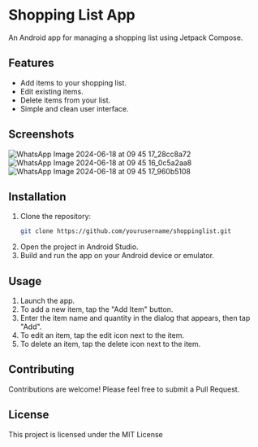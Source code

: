 # Shopping List App

An Android app for managing a shopping list using Jetpack Compose.

## Features

- Add items to your shopping list.
- Edit existing items.
- Delete items from your list.
- Simple and clean user interface.

## Screenshots
![WhatsApp Image 2024-06-18 at 09 45 17_28cc8a72](https://github.com/shibbolithic/shoppinglist/assets/113848272/7f8c4b12-32f9-4012-a011-7e495b9f19ab)
![WhatsApp Image 2024-06-18 at 09 45 16_0c5a2aa8](https://github.com/shibbolithic/shoppinglist/assets/113848272/6666ab52-cd4b-43f4-9491-4f336788cffb)
![WhatsApp Image 2024-06-18 at 09 45 17_960b5108](https://github.com/shibbolithic/shoppinglist/assets/113848272/322cec5c-5d3d-4dfa-a555-3d9c1d244267)

## Installation

1. Clone the repository:
    ```bash
    git clone https://github.com/yourusername/shoppinglist.git
    ```
2. Open the project in Android Studio.
3. Build and run the app on your Android device or emulator.

## Usage

1. Launch the app.
2. To add a new item, tap the "Add Item" button.
3. Enter the item name and quantity in the dialog that appears, then tap "Add".
4. To edit an item, tap the edit icon next to the item.
5. To delete an item, tap the delete icon next to the item.

## Contributing
Contributions are welcome! Please feel free to submit a Pull Request.

## License
This project is licensed under the MIT License
